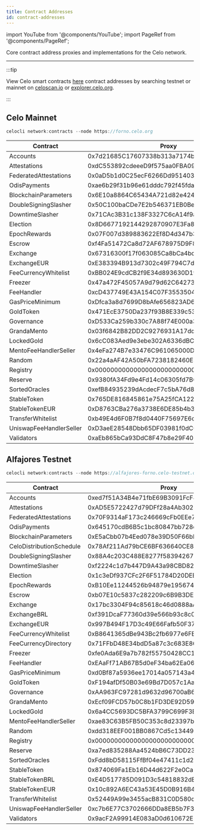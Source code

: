 ```yaml
---
title: Contract Addresses
id: contract-addresses
---
```


import YouTube from '@components/YouTube';
import PageRef from '@components/PageRef';

Core contract address proxies and implementations for the Celo network.

---

:::tip

View Celo smart contracts [here](https://github.com/celo-org/celo-monorepo/tree/master/packages/protocol/contracts) contract addresses by searching testnet or mainnet on [celoscan.io](https://celoscan.io/) or [explorer.celo.org](https://explorer.celo.org/).

:::

## Celo Mainnet

```jsx
celocli network:contracts --node https://forno.celo.org
```

| Contract                | Proxy                                      |
| ----------------------- | ------------------------------------------ |
| Accounts                | 0x7d21685C17607338b313a7174bAb6620baD0aaB7 |
| Attestations            | 0xdC553892cdeeeD9f575aa0FBA099e5847fd88D20 |
| FederatedAttestations   | 0x0aD5b1d0C25ecF6266Dd951403723B2687d6aff2 |
| OdisPayments            | 0xae6b29f31b96e61dddc792f45fda4e4f0356d0cb |
| BlockchainParameters    | 0x6E10a8864C65434A721d82e424d727326F9d5Bfa |
| DoubleSigningSlasher    | 0x50C100baCDe7E2b546371EB0Be1eACcf0A6772ec |
| DowntimeSlasher         | 0x71CAc3B31c138F3327C6cA14f9a1c8d752463fDd |
| Election                | 0x8D6677192144292870907E3Fa8A5527fE55A7ff6 |
| EpochRewards            | 0x07F007d389883622Ef8D4d347b3f78007f28d8b7 |
| Escrow                  | 0xf4Fa51472Ca8d72AF678975D9F8795A504E7ada5 |
| Exchange                | 0x67316300f17f063085Ca8bCa4bd3f7a5a3C66275 |
| ExchangeEUR             | 0xE383394B913d7302c49F794C7d3243c429d53D1d |
| FeeCurrencyWhitelist    | 0xBB024E9cdCB2f9E34d893630D19611B8A5381b3c |
| Freezer                 | 0x47a472F45057A9d79d62C6427367016409f4fF5A |
| FeeHandler              | 0xcD437749E43A154C07F3553504c68fBfD56B8778 |
| GasPriceMinimum         | 0xDfca3a8d7699D8bAfe656823AD60C17cb8270ECC |
| GoldToken               | 0x471EcE3750Da237f93B8E339c536989b8978a438 |
| Governance              | 0xD533Ca259b330c7A88f74E000a3FaEa2d63B7972 |
| GrandaMento             | 0x03f6842B82DD2C9276931A17dd23D73C16454a49 |
| LockedGold              | 0x6cC083Aed9e3ebe302A6336dBC7c921C9f03349E |
| MentoFeeHandlerSeller   | 0x4eFa274B7e33476C961065000D58ee09F7921A74 |
| Random                  | 0x22a4aAF42A50bFA7238182460E32f15859c93dfe |
| Registry                | 0x000000000000000000000000000000000000ce10 |
| Reserve                 | 0x9380fA34Fd9e4Fd14c06305fd7B6199089eD4eb9 |
| SortedOracles           | 0xefB84935239dAcdecF7c5bA76d8dE40b077B7b33 |
| StableToken             | 0x765DE816845861e75A25fCA122bb6898B8B1282a |
| StableTokenEUR          | 0xD8763CBa276a3738E6DE85b4b3bF5FDed6D6cA73 |
| TransferWhitelist       | 0xb49E4d6F0B7f8d0440F75697E6c8b37E09178BCF |
| UniswapFeeHandlerSeller | 0xD3aeE28548Dbb65DF03981f0dC0713BfCBd10a97 |
| Validators              | 0xaEb865bCa93DdC8F47b8e29F40C5399cE34d0C58 |

## Alfajores Testnet

```jsx
celocli network:contracts --node https://alfajores-forno.celo-testnet.org
```

| Contract                 | Proxy                                      |
| ------------------------ | ------------------------------------------ |
| Accounts                 | 0xed7f51A34B4e71fbE69B3091FcF879cD14bD73A9 |
| Attestations             | 0xAD5E5722427d79DFf28a4Ab30249729d1F8B4cc0 |
| FederatedAttestations    | 0x70F9314aF173c246669cFb0EEe79F9Cfd9C34ee3 |
| OdisPayments             | 0x645170cdB6B5c1bc80847bb728dBa56C50a20a49 |
| BlockchainParameters     | 0xE5aCbb07b4Eed078e39D50F66bF0c80cF1b93abe |
| CeloDistributionSchedule | 0x78Af211Ad79bCE6BF636640CE8c2C2b29e02365A |
| DoubleSigningSlasher     | 0x88A4c203C488E8277f583942672E1aF77e2B5040 |
| DowntimeSlasher          | 0xf2224c1d7b447D9A43a98CBD82FCCC0eF1c11CC5 |
| Election                 | 0x1c3eDf937CFc2F6F51784D20DEB1af1F9a8655fA |
| EpochRewards             | 0xB10Ee11244526b94879e1956745bA2E35AE2bA20 |
| Escrow                   | 0xb07E10c5837c282209c6B9B3DE0eDBeF16319a37 |
| Exchange                 | 0x17bc3304F94c85618c46d0888aA937148007bD3C |
| ExchangeBRL              | 0xf391DcaF77360d39e566b93c8c0ceb7128fa1A08 |
| ExchangeEUR              | 0x997B494F17D3c49E66Fafb50F37A972d8Db9325B |
| FeeCurrencyWhitelist     | 0xB8641365dBe943Bc2fb6977e6FBc1630EF47dB5a |
| FeeCurrencyDirectory     | 0x71FFbD48E34bdD5a87c3c683E866dc63b8B2a685 |
| Freezer                  | 0xfe0Ada6E9a7b782f55750428CC1d8428Cd83C3F1 |
| FeeHandler               | 0xEAaFf71AB67B5d0eF34ba62Ea06Ac3d3E2dAAA38 |
| GasPriceMinimum          | 0xd0Bf87a5936ee17014a057143a494Dc5C5d51E5e |
| GoldToken                | 0xF194afDf50B03e69Bd7D057c1Aa9e10c9954E4C9 |
| Governance               | 0xAA963FC97281d9632d96700aB62A4D1340F9a28a |
| GrandaMento              | 0xEcf09FCD57b0C8b1FD3DE92D59E234b88938485B |
| LockedGold               | 0x6a4CC5693DC5BFA3799C699F3B941bA2Cb00c341 |
| MentoFeeHandlerSeller    | 0xae83C63B5FB50C353c8d23397bcC9dBf3a9837Ac |
| Random                   | 0xdd318EEF001BB0867Cd5c134496D6cF5Aa32311F |
| Registry                 | 0x000000000000000000000000000000000000ce10 |
| Reserve                  | 0xa7ed835288Aa4524bB6C73DD23c0bF4315D9Fe3e |
| SortedOracles            | 0xFdd8bD58115FfBf04e47411c1d228eCC45E93075 |
| StableToken              | 0x874069Fa1Eb16D44d622F2e0Ca25eeA172369bC1 |
| StableTokenBRL           | 0xE4D517785D091D3c54818832dB6094bcc2744545 |
| StableTokenEUR           | 0x10c892A6EC43a53E45D0B916B4b7D383B1b78C0F |
| TransferWhitelist        | 0x52449A99e3455acB831C0D580dCDAc8B290d5182 |
| UniswapFeeHandlerSeller  | 0xc7b6E77C3702666DDa8EB5b7F30234B020788b21 |
| Validators               | 0x9acF2A99914E083aD0d610672E93d14b0736BBCc |
